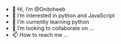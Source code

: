 - 👋 Hi, I’m @Onitoheeb
- 👀 I’m interested in python and JavaScript
- 🌱 I’m currently learning python
- 💞️ I’m looking to collaborate on ...
- 📫 How to reach me ...

<!---
Onitoheeb/Onitoheeb is a ✨ special ✨ repository because its `README.md` (this file) appears on your GitHub profile.
You can click the Preview link to take a look at your changes.
--->
